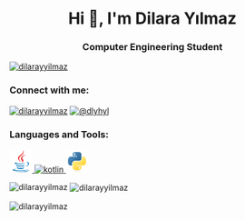 <h1 align="center">Hi 👋, I'm Dilara Yılmaz</h1>
<h3 align="center">Computer Engineering Student</h3>

<p align="left"> <a href="https://github.com/ryo-ma/github-profile-trophy"><img src="https://github-profile-trophy.vercel.app/?username=dilarayyilmaz" alt="dilarayyilmaz" /></a> </p>

<h3 align="left">Connect with me:</h3>
<p align="left">
<a href="https://linkedin.com/in/dilarayyilmaz" target="blank"><img align="center" src="https://raw.githubusercontent.com/rahuldkjain/github-profile-readme-generator/master/src/images/icons/Social/linked-in-alt.svg" alt="dilarayyilmaz" height="30" width="40" /></a>
<a href="https://medium.com/@dlyhyl" target="blank"><img align="center" src="https://raw.githubusercontent.com/rahuldkjain/github-profile-readme-generator/master/src/images/icons/Social/medium.svg" alt="@dlyhyl" height="30" width="40" /></a>
</p>

<h3 align="left">Languages and Tools:</h3>
<p align="left"> <a href="https://www.java.com" target="_blank" rel="noreferrer"> <img src="https://raw.githubusercontent.com/devicons/devicon/master/icons/java/java-original.svg" alt="java" width="40" height="40"/> </a> <a href="https://kotlinlang.org" target="_blank" rel="noreferrer"> <img src="https://www.vectorlogo.zone/logos/kotlinlang/kotlinlang-icon.svg" alt="kotlin" width="40" height="40"/> </a> <a href="https://www.python.org" target="_blank" rel="noreferrer"> <img src="https://raw.githubusercontent.com/devicons/devicon/master/icons/python/python-original.svg" alt="python" width="40" height="40"/> </a> </p>

<p><img align="left" src="https://github-readme-stats.vercel.app/api/top-langs?username=dilarayyilmaz&show_icons=true&locale=en&layout=compact" alt="dilarayyilmaz" /></p>

<p>&nbsp;<img align="center" src="https://github-readme-stats.vercel.app/api?username=dilarayyilmaz&show_icons=true&locale=en" alt="dilarayyilmaz" /></p>

<p><img align="center" src="https://github-readme-streak-stats.herokuapp.com/?user=dilarayyilmaz&" alt="dilarayyilmaz" /></p>

